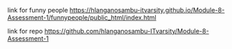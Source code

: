 link for funny people 
https://hlanganosambu-itvarsity.github.io/Module-8-Assessment-1/funnypeople/public_html/index.html

link for repo
https://github.com/hlanganosambu-ITvarsity/Module-8-Assessment-1
